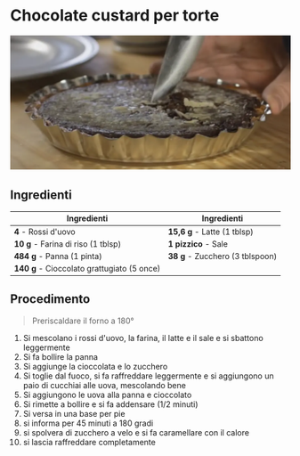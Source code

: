 # Chocolate custard per torte

![](../img/Choccolate-tart.webp)

## Ingredienti

| Ingredienti                  | Ingredienti             |
| ---------------------------- | ----------------------- |
| **4** - Rossi d'uovo | **15,6 g** - Latte (1 tblsp) |
| **10 g** - Farina di riso (1 tblsp) | **1 pizzico** - Sale |
| **484 g** - Panna (1 pinta) | **38 g** - Zucchero (3 tblspoon) |
| **140 g** - Cioccolato grattugiato (5 once) |  |

## Procedimento

> Preriscaldare il forno a 180°

1. Si mescolano i rossi d'uovo, la farina, il latte e il sale e si sbattono leggermente
1. Si fa bollire la panna
1. Si aggiunge la cioccolata e lo zucchero
1. Si toglie dal fuoco, si fa raffreddare leggermente e si aggiungono un paio di cucchiai alle uova, mescolando bene
1. Si aggiungono le uova alla panna e cioccolato
1. Si rimette a bollire e si fa addensare (1/2 minuti)
1. Si versa in una base per pie
1. si informa per 45 minuti a 180 gradi
1. si spolvera di zucchero a velo e si fa caramellare con il calore
1. si lascia raffreddare completamente
